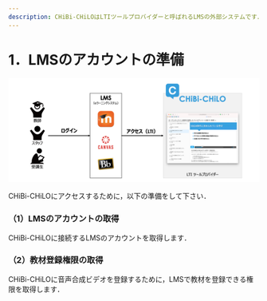 ```yaml
---
description: CHiBi-CHiLOはLTIツールプロバイダーと呼ばれるLMSの外部システムです．従って，一旦LMSにログインしてからアクセスする必要があります．
---
```


# 1．LMSのアカウントの準備

![CHiBi-CHiLOの仕組み](<../.gitbook/assets/image (168).png>)

CHiBi-CHiLOにアクセスするために，以下の準備をして下さい．

### （1）LMSのアカウントの取得

CHiBi-CHiLOに接続するLMSのアカウントを取得します．

### （2）教材登録権限の取得

CHiBi-CHiLOに音声合成ビデオを登録するために，LMSで教材を登録できる権限を取得します．

